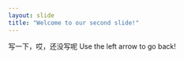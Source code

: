 ```yaml
---
layout: slide
title: "Welcome to our second slide!"
---
```

写一下，哎，还没写呢
Use the left arrow to go back!
